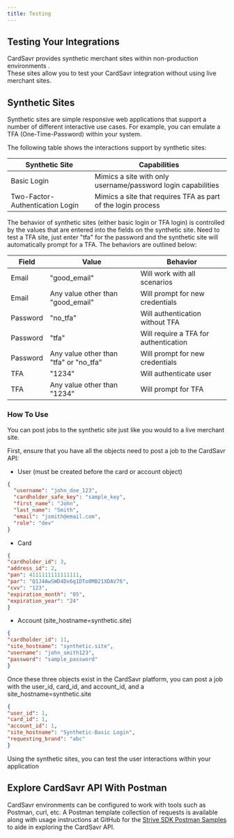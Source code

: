 ```yaml
---
title: Testing
---
```


## Testing Your Integrations
CardSavr provides synthetic merchant sites within non-production environments .  
These sites allow you to test your CardSavr integration without using live merchant sites.

## Synthetic Sites
Synthetic sites are simple responsive web applications that support a number of 
different interactive use cases.  For example, you can emulate a TFA 
(One-Time-Password) within your system.

The following table shows the interactions support by synthetic sites:

| Synthetic Site | Capabilities 
-----------------|--------------
Basic Login | Mimics a site with only username/password login capabilities
Two-Factor-Authentication Login | Mimics a site that requires TFA as part of the login process

The behavior of synthetic sites (either basic login or TFA login) is controlled by the values that are entered into
the fields on the synthetic site.  Need to test a TFA site, just enter "tfa" for the password and the synthetic site 
will automatically prompt for a TFA. The behaviors are outlined below:

| Field | Value | Behavior
-----------------|--------------|---------------
Email | "good_email" | Will work with all scenarios
Email | Any value other than "good_email" | Will prompt for new credentials
Password | "no_tfa" | Will authentication without TFA
Password | "tfa" | Will require a TFA for authentication
Password | Any value other than "tfa" or "no_tfa" | Will prompt for new credentials
TFA | "1234" | Will authenticate user
TFA | Any value other than "1234" | Will prompt for TFA

### How To Use
You can post jobs to the synthetic site just like you would to a live merchant site.

First, ensure that you have all the objects need to post a job to the CardSavr API:

* User (must be created before the card or account object)
```json
{
  "username": "john_doe_123",
  "cardholder_safe_key": "sample_key",
  "first_name": "John",
  "last_name": "Smith",
  "email": "jsmith@email.com",
  "role": "dev"
}
```
* Card
```json
{
"cardholder_id": 3,
"address_id": 2,
"pan": 4111111111111111,
"par": "Q1J4AwSWD4Dx6q1DTo0MB21XDAV76",
"cvv": "123",
"expiration_month": "05",
"expiration_year": "24"
}
```  
* Account (site_hostname=synthetic.site)
```json
{
"cardholder_id": 11,
"site_hostname": "synthetic.site",
"username": "john_smith123",
"password": "sample_password"
}
```

Once these three objects exist in the CardSavr platform, you can 
post a job with the user_id, card_id, and account_id, and 
a site_hostname=synthetic.site
```json
{
"user_id": 1,
"card_id": 1,
"account_id": 1,
"site_hostname": "Synthetic-Basic Login",
"requesting_brand": "abc"
}
``` 

Using the synthetic sites, you can test the user interactions 
within your application 

## Explore CardSavr API With Postman

CardSavr environments can be configured to work with tools such as Postman, curl, etc.  A Postman template collection of requests is available along with usage instructions at GitHub for the [Strive SDK Postman Samples](https://github.com/swch/Strivve-SDK/tree/master/postman-samples "Strivve-SDK") to aide in exploring the CardSavr API.